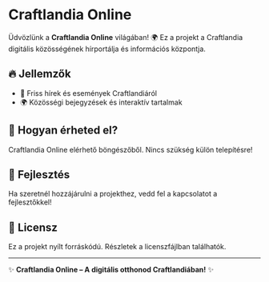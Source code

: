 # Craftlandia Online

Üdvözlünk a **Craftlandia Online** világában! 🌍 Ez a projekt a Craftlandia digitális közösségének hírportálja és információs központja.

## 🔥 Jellemzők
- 📰 Friss hírek és események Craftlandiáról    
- 🌍 Közösségi bejegyzések és interaktív tartalmak  

## 📌 Hogyan érheted el?
Craftlandia Online elérhető böngészőből. Nincs szükség külön telepítésre!  

## 🚀 Fejlesztés
Ha szeretnél hozzájárulni a projekthez, vedd fel a kapcsolatot a fejlesztőkkel!  

## 📜 Licensz
Ez a projekt nyílt forráskódú. Részletek a licenszfájlban találhatók.  

---
✨ **Craftlandia Online – A digitális otthonod Craftlandiában!** ✨
